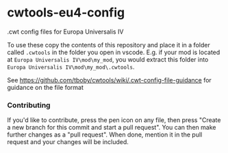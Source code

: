 # cwtools-eu4-config
.cwt config files for Europa Universalis IV

To use these copy the contents of this repository and place it in a folder called `.cwtools` in the folder you open in vscode. E.g. if your mod is located at `Europa Universalis IV\mod\my_mod`, you would extract this folder into `Europa Universalis IV\mod\my_mod\.cwtools`.

See https://github.com/tboby/cwtools/wiki/.cwt-config-file-guidance for guidance on the file format

### Contributing
If you'd like to contribute, press the pen icon on any file, then press "Create a new branch for this commit and start a pull request". You can then make further changes as a "pull request". When done, mention it in the pull request and your changes will be included.
